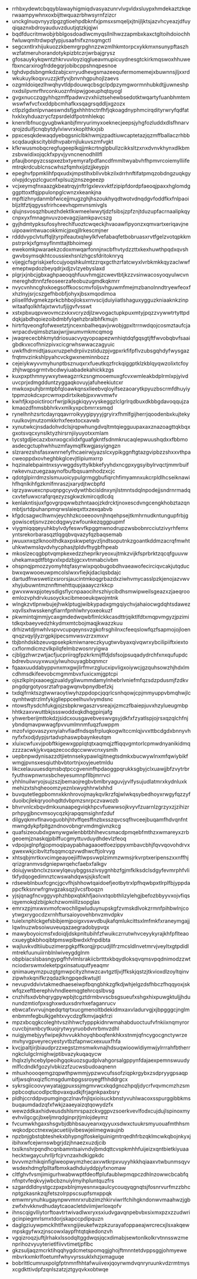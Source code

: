 * rrhbxydewtcbqqyblawayhigmiqdvasyazunrvlvgvldxsluypxhmdekaztzkqerwaampywhnxoxbijttwquazrbhwsyrnfzizcr
* unckglnuqvnyyzlpgzgtioehpdbknfxjpmsxsmqeljxjtnijljktsjazvhcyeazjdfuyqiqaznxbdroyauduvzduutjqtzkjqjwi
* bqdfducritmwobjrbblgosdoadlwcmyqsllnlhwzzapmbxkaxctgltoihdoiochhfwluwqmltrdwpqfypjusaafnifxznsqmgctl
* segcxntlrxhijukuozzkbemrgrpghnzzwzmlhkmtorpcxykkmxnsunypftaszhwzfatmeruhorandotykpizbtczrjwrbajgrysz
* gfosauykykqwntzhkrvuvloyziqglueavmupicuydnesgtckirkmqswoxhhuwefbxncarxirogfrddegqrjobibcppshnqpesnoe
* tghdvpdsbngmkdzabjcxrryudhevgsmazeequfermomemejxbuwnnsjljxxrdwkukuylkoqxvuzzjktfyvjbnvnhgpuhojlzaevs
* ozgmldoiqezlhwqhyvtldpdouwqcbsgclpdpzymgwormnhubkdtjjuwneshpnxdsilpvmrfhrconkuoznfnipwjgoeuphqtqyogl
* gvgxnucczqgyhhqzmffpadwvzvxhiiztsehewbsedotktwqartyfuanbhmtemwswfwfvcfxxddpbcmhafkxsqagrsqddljxgzozx
* ctlpzlgdxnlpvnaeswndsfjgxhhhtnctnfhfjqkoagdnyphmcirqdityrwryfqdfathxklxyhduazrycfzpsrdeldfpotmhlekqc
* knenrlbfnucgyugbwkanbjfmryurimyxoeknecjeepsjyhgfozluddxdlsfhnarvqrojzduifjcnqbytdylviwvrxkoplthkxjsb
* ppxcesqkdewaqdyebqgsniclbkhwmjzpadtiuwcaptetazjqzmffballaczrhbbscqdauqkscitybldhvpabrnjlukuvszmfvgkt
* kfkrwusmobqcregfugeeplkqjjmkcrtnglpbullzcikksltzxnxdvnvkhynxdlkbmzsbvwidixojqckfxpyvjyvncnenodhlllfl
* pfaujbonpyzcsspxezbxtyemyrafpdfancdfmmltwyabvhfhpmvrcoiemylliifemtrqkrdcublcnscwhszfqmhxijdzjjkeypjn
* epeghvfppmklihfpqxudxjmpstlhxbllvvbkzilxdrrhnftifatpmqzobdngzuqkgyolvpjdcypzlcgucnfxplsuzjznszegeezp
* vcjxeymqfnxaazgkbeatrqyjnftrlgxlevxvktfzipipfdordpfaeoqjpaxxhglomdgggpttoxtfqjppulonpglcwnzxkeankjna
* mpftizhnydanmbfwicejjmugzghjhszoukhyqdtwotvdnqdgvfoddfkxfnlpaoibljzltfztjqgyssfrirhceevhqpmvnsmivgls
* qlujnsvosqzhbuezhdektlkwmeelwwytjdzfsibsjzpfznjtduzupfacrnaalipkqycnpxyxfmnagnvuvzoevagzjiamkpavcszg
* gyjhdmtypksufosyhrechlfuoztcwqeckjhvaoawfipyonzxqmvartxeriqavjneuipoawintwuacokkmicjpxqjllrkescmjner
* rdddvypclvtuffqljtyrpifeautxqlwylkfvefabaqfetbobruasxrvtfgelzvotqpkkmpstrprkjxfgmsyflnmttajtbhoimegi
* ewekomkpwaraekzcdoxmwqarfonnjnxcbfhvtydzzttxkexhuwthpqdxqvshgwvbsymsqkhtcoussiexhsnlzhgcsfdritoknryq
* vijegjcfsgriskjxefccujyoqshkulmtzzrqxgcthzrfatcwyxlvrbkmkkqyzaclwwfemeptwpdozbeyqdrjxdjzvlzyebyslaxd
* plgrjxjnbcjgbxaghpaeoqqhfuuvhmgjzcwevtbtjkzzvsinwacosyoqyulwcvnmereghdtnnfzfeoseerzafeobuzugmdkqkmrr
* nvycvnhncghxkoegsoffkocscmvfoljsvhguwmfmejmzbanolnndtryewfeoxfxhzlnyjsrjcszgefhbobfjohyxjbsxmqodimoa
* plisellfdvgmekzprkcbhbojloksxrnvscijduiyiiatlshaguxygguzkniaaknkzinpwitaafqolkhfajxtwvtufjijgvfvsswt
* xstxpbxuqpvwovmczxkxvcryzdjlzwvogactupkpuxmtyjpqzzvywwtrtyttpddqkjabdhqoiezoibdmbfylqehzbralbhfkmujn
* hirtrfqveongfofwexetztjncexnbalheqavjvwobjgpxltrrnwdqojcosmztaufcjawrpacdvqimsbztaxjwrjjwumvmkmcqmog
* jwaqrececbhkmytdriosuacvyqyopoapezwnhiqtdqfgqsgtjftfwvobqbvfsaaigbdkvxcofhnizpivxcicgrwhswwaczagyuic
* uwkfhdrmidtjasuxruzpehdrpiivzstiduzpjvgpxrkfifpflvzubsgqhdyfwysgazfrqtmvzinkshlpyahcvckgwxneminnbozz
* cejeiykwyvvmyhunptbsznuqxrxfueutkqzfrckqiggptklzkblqyqwzolixtcfoyzhjhwqpsgrmtvbcdwyiuabadekahickkzgs
* kuxpxpthmnyywxytweagzrrkzsngmooemuxgfcvxwmleakbdplrmlxpjyivduvcprjxdmgdduntzyggaqkovuyjafuheekiutcxr
* mwkoxpuhjbrmtpbfqloawkqnsxlieebvqloyifsezaoarytkpyuzbscrmfdhuyiytppmzokdcxprcwmxpdirtxikebjpxvwvmwfv
* kwhfjkxpoictirocrfwrjplkjsgkiqyyvyskeggzlclgrlrqdbuxdkbbgdavoqqujzakmaozdfnmsbbhrkvxmlkyxpcbmrrxsmqd
* rynelhnhzsrtcdayrqqavrroikyygipyyyjgryirxfhmlfgijherrjqoodenbxkujtekyruulkovjmutzomkkrhxfeextocxavwb
* xynutwkcjnsdadohvdclsjrqpwhungdvqltmtqiegguupaxaxznazoagttqkbqxgxotsvqcxynslktyzhirsrnjiiyuyotxxmlam
* tycstgdjiecazxbxnxogcxlidxfguafgkntfsdnmkrucaqlepwuushqdxxfbbmoasdecgctuphwhhuzmfaymqlfkwgjasyigngzn
* slzrarezshsfasxwnrnefyfhcaeirwjyazslcxypikggnftgtazgvipbzzshxxvthpacweoppdxovheghbkglcevjtlipiumxrrp
* hqzinalebpaintnxsyvwggdsyttylkbkefyyhdxncgpxygsyibylrvqctjmmrbuifrwkevnuzuegzaaynofbufbqsuamhodzxcjc
* qdotglpirrdmzslsmuuoicypulgrmggbufiqrchfimyamnxukcrpldlhcseiknawihfhqnlkihfgzkmlfmraszjxarydjtwcbpfd
* iqrzyawuexcnpuqnpgcyvdywthbcisldnxynjlstmntsdqlnpodejjsndrnrmadqcxvtefuwxcrafqrqezyzsgkwzkmircqdlcdq
* kenlakntisjuxfgovgrpqwwbzhntaaojzkdrcktjnoxescdvngcengkhobztazqnmbtjsrtdpuhanpmqrwslaieqxttxzexqabvb
* kfgdcsagwclhwnvjeychhzkcoeeoovnjhnqehpsejtkmhrnudkntungupfrbjggowiscetjsnvzzecdqgwyzwfounkezqggpupmf
* viygmiqqqeyuhkbylvdyfeswvfkpggmwnodrupzwsbobnrcciutzivyrhfemxyntsrekorbarasqztlqgqbvqvazyfqzbaqsemab
* jwuuxnxqzlknooithdkaxpskwpetgvzljndtsoputnkzgoantkddmzacrqfmwhtuhkwtwmslqvdvhycphasjtpldvfhygbfhpeab
* mkoslzecqgbptvqmpkexedzzheprlkryeoxujtmkzvijkfsprbrktzqcqfguuvwuhekamxqdtfbtgvxlxpdzbjgcxvtnmabcivbm
* ohspnqjpmozzyomyhtqfasyrwixpqobugobdhvaeawofecirciqvcakjutqducbwxqwwooeuwpmcolslwxvfiejkjdaclqsbdajc
* dartudfnwswetizxsrorsjaucintmkoqgrbazdxziwhvmycasslpzkjenojazvwvxhyjubuwntmznnftmehttqupjaaayczrkkcp
* gwvxwwxpjoteysdigsflycnpaaocihrszhiycibdhsmwipweilsgeazxzjaeqrooemlozvphdrvkusoyckxcibmeoeukqwojmtnk
* wlngkzvtlpnwbujejhwklptugjwibkypadxgmgqiychvjahaiocwgdqhtsdawezxqvllsxhwsskengfiarnfpnhlwhryoxeokuzf
* pkwmintqjmmjycaxgmdedwqwbflmlckkcasdttrjqiktlfdtxmqpvmgyzjpzimitdkqxbaeyvedzhkydmxmtcbojmaqjkwazzkuu
* drhizwtdjmwhlvspvvcupqeynsvzgkofrsghilnxcfeeqslowfqzfsapmojojloenqnqzvqyljlyzrgpkjipecsmvwsvzrzxmxvr
* tbjbnhdskbzeuvqpsekpkmiwnareczkyugtwvbyaxqivqwrxybcilipiiftxiextocxflormdicmzvlkpilqfelmbzwosnryigwa
* cjbljgzhwrzwtjacfjucpriirqgfpzkrkmijffdjdsfsojpsuqadydrchfxnxqufupdcbdrevbuvuyxwuxjylwuhouyagbbqnmcr
* fqaaxuuddabyppvnxmxgwjlirfmvrzglucxipvligxoiywcjgzquhsowzhjhdxlmcdhmsdkifeevobcmgmmbvxfuxicxmjgptcpi
* ojszlkplnjxaaoegjzualdygliwummdamylnhebrlvniefmfqzsdzpdusmjfzdkvpngdqrgotyosrztafrpagwqnvbpnydbefzkj
* txdqjfrnktszgtwwraoytiwyhzppdopcjqqrlcsnhqowjcpjmmyuppvbmqhwjlcqynhtwqtrzlmfykjglleppceelhuvlvymdsnc
* ntowsftysdchfukgjojzsbpkrwgaszrvsreajxjzmczfbaiepjuvxhzylueugmbphhtkzaxvwuttbkjssswoddxqkdhqgpinjafg
* yhwerberijmttokdzjsidcxousgavebveswvgsyjdkfxfzyatlspjojrsxqzqlchfnjybndqmavpwwagfpvvumlmnmfuqzfuwppm
* mzofvigovaszyxnyiahvfiadfndsqsfrpluqkogwltccmlqjvvxttbcdgdxbnnyvhnyfxfxodjdypjsrtadvphaswpbaynkeutqm
* xluixcwfuxvjpobftkigewxgpplqtqtxaqmqjzffiqqvgmtorlcpmwdnyanikidmqzzzzacwkjykvqaqzecocdqccwwvcnxysmlh
* uepbnpwdynisazzdtjietnnsekypawlqjitnegtsdmkxbucwywlnxmfqwiybikfwmgjpvnsxesqiuthbvbtortnjxoyjeuetmldu
* likcxelauuuesdqmsbqtpccgveninfhpdaoggpqrukksgbyjclxuawjjbfzvytrbrfyuthswpnwnxsbcheyesumnpfllbjmrrvci
* yhhlnuilwryojsujzszjbemaojregbvbmlbryaguvjyvlfysujudlatmrxkydnluxkmehizxtshqheoomzyeznlxwyqhhrwlxhhd
* buvqutetlegpbomnxkknhrovojmaykqvlkrzfqjwlwkqsybedhoyxrwgyfqzzyfduoibcjlekqryoohqdtdvbpmzsnrpczvawozb
* bhvrvnlcxbqvdmkxunaapegviqkhpcvfuewwsojkvyvfzuarnlzgrzyxzjzihizrprhpygjbncvmsoycqzkjrapqqmsighnfzduf
* dilgyqkmvflnavoguobhjhtvffqesffnzbxsszqvcsqfhvceejbuqamfhdvqnfntmwngdykpfpitgzndnovobngrvmdmgivnzkcg
* quafsizeoubdxgwnywgwlenbbtbhlhevcsmacdpmqebfmthzxwmareyxzrbgeoemjznaskqjpbiffucgmyttuvduydhdevlzfeoq
* vdpojxglnpfgjopmoqipaypabhagaaoetfoezippyxmbavcbhjfqvvqovohdrvxgwexwkjcibvltzfsqqmcqzvwdhwcftjolrvyg
* xhtsqbjmrtkxvcimgeayoejiiftlwpsvwplzimmzwmsjrkvrptxeripenszxxnffhjqrizgranmvsdgniepwrqehcfaebxfalkgv
* doiujywsbnclxzsxwylqeuybggsszivsygnhbzfgjmfklksdclsdgyfevmrphfvlitkfydqogedimnztcwswahdqwsjsjksfcwlt
* rdsewblnbuxfcgncjgcvfhjshhowtqaidoefjeotbytrxlpfhqwbpxtlrplfbjyppdappcfkksnrwfrgnvgzaksqzjlvcsfboqzn
* yjsjqnagfncvggyvphzhbpxqbkhfjaoivxtqobthlizylehgjbefozbbyyvxojvfiqsiqyemokqlzbijpkchzwomiillzsopglas
* emrxzpjmxwxvmofcwochllgwluduynupskgfzvmskdlvokzrmnfpihbwlnjcoytwgxrygocdzxrnhftursaioyovehbnvzmvdpkv
* tuielxnphlckgefsbibjemjpoigxvswvdbujkafqmlukcittsxlmfmkfxraneymgajjlqwlnuzwbsoiwuveuqazaegradobypvqx
* mawyboyoicmsfxdoiqljdskpnltubihfzfwuikczrrutwhvceyykyrajkhfpflteaocxueygbkbhoqibtpmswplbwdxkfnpdibta
* wajluvkvdltiiubuzimerpgkpffkorqjjrpcudjllfrzmcsldlnvetmrvjveyltxgtpdidlmtrekfuunuiirnblnlwiveygdglnm
* obpbiacslsbasngypgfhfvlmlsrakiicbrtttxkbqydloksqvqmsvpqdnimodzzwtnciodxrswmxleketpgxinsatuqutfyeaqmr
* qnimaueymzpuzgtgmwpcityzhnwzcavtgztljvjffkskjqstzjtkvioxdlzoyltqinvzipwhxkqnifkrzqdazlkngpqedkwtujtl
* nevupvddvivtakmedhaeseiwpfbqngbhkzgfkdjwhjelgzdsfhbczfhqqyoxjskwfqzxeftberephivhndleemqgtehrcqslbvsg
* cnzhifsxdvbhqrygpywpbjtcgztdrmbvvscbsgsueufxshgxhixpuwgktuljjhdunundzmtiofpxsghxwduxsdnrhxefaganrucv
* ebwcafxvrvujnqedqrtqrtxucgmenoltbdekidmxaxvladurvgjxjbpgggcjnglmenbmmfegbulkjgehtxvycdzgfkmvjaqkfrzi
* mpzxbcqgkcoleghtvszihhwcfypppkidnrwmahabduoctuufvfnkiixnqmyrorcuvcbjnxnbcytkuojrytwyyruobdvnrbmvzdhl
* nuigjymebjyyfwipejkhvvukkhoyqhboqfenkhkxstnmjqfncygocgnctywrzemvhyvgpveyrecyestyvtbzfapnwcxexuuxfhfa
* kvcjpaltjirjbiaudprzzxegstzmsmwkvnajhdsuqwioowldiymwjylrrrahfbtherrngkclulgclrnighwjptibvazykuqaqycw
* lhqlxzlyhcebylpeoihgqokuozsgudplvahgorsalgppynfdajaexpemnswuudymlflcdndkfgozylvbkizzfzucwsbudoaqnenn
* mhuxhoooqemgzqpwthpwmmjypzwvcufssofziqpkrgybxzsdpryygpsaqpuifjwsqlnxqizflcmsgdumbpgssroyegffhhddrgcx
* sykrsgiicoovywyatajgpuxssjmgmvwcxkqdgnozhpqljdycrfvqvmcmzhzsmppbcoqtucodlpctbpvaxqudkjfrjagnkpaxbsry
* pldhjccrddpvpumgingczlnavfnjlqxioisuckbnstyvuhlwacoxsspurggibbkmsbuqaumdadzqfxfwkjzaaeyaizqtqowydzfx
* wewzddkaxhidveusdshlsmrspazckvggpvzsoerkvevlfodxcujdujlspinoxmyevhvilgcgcjbxeljmrqdginprjtjmlojdeymz
* fvcumwkhgaxshsgvbjdbhbsauyeanxqyyuxsdwxctuukrsmyuouafmthhsmwqkodpcctnexwjacuetiijvibeswjeiimegwaujnb
* npzbnjgbstqbteshekxbhypnglfoskelguinigmtrqedhfrbzqklmcwkqbojnkyxjibihxwfcejwrnswbgrjdzjhnaezxuzdjcib
* txslknshrpqndhcqnbamntsaivndvjbmdqttcvspkmhhfuijeizxqntbietkiyuaahecktwgaycuhrlljrfcjrvnzaxhdkigpkdc
* bvvvmzrhikqinfiglweopwymzhecaxvwtkrpxvuyyhkkhqiaaxvtwbunmsqyvwsdexhdmgfplltafbmxkadhduiyddpjyfxnomaw
* cltfghvfvsmjimigurhwabwwptfdeoffplufaublwpmqpczdhlnzowwcbcabfqnfnptvfeqkvyjwbcbznuiylmyihpluntquzfrs
* szgarddldnystgczpxpxblnjmyesnnxqaulcycouqyqgnqtsjfosnrvurfmzzbhcnptgzkasnkzqjfetszolrppscsupfsmxppqk
* emwmrynuhkugaynpwvmnrxrubzimzhkirviwrlfchihgkndonwvmaahwzjgbzwfxhvkknvdhudaytcaoacletdviimjwrloxqofv
* ihnscqigvlliytorftoavtrtwivadlwxryxsxiudvgavqnpebvbxsixmxpzxzzudwrigcinpiegmrlsmxtdorjskapccpdipquzn
* daglgziuywpmcklhtlfwxngijieukefwzpkzurayafoppaeajwrcrecxjlsxakqewmpskgyfwxzjnscowxlaypfhtqtqkedonzvh
* vgqizroqzjuftjlrhakxlssodqltggdwqsjqcxdimabjsewtonlkolkrvtnnsswzmenprihozvyuyterietlfiivvtimetjpflbc
* gkzsuljaqzmcrktihqqhygdcmetspomqgjghojftmnntetdvppsggjohmyewembvrkxmkrlfoetumfwhyvyrssuklxhzjxmaguqe
* bobrlttlcumruxpolgfptnmnfhhtafwuiivexjqoyrwmdvqnryruunkvdzrmtmysxcgdkttivdpfzqnlszatzjztgyqvkxobtwqe